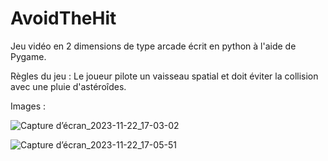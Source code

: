 # AvoidTheHit

Jeu vidéo en 2 dimensions de type arcade écrit en python à l'aide de Pygame.

Règles du jeu : Le joueur pilote un vaisseau spatial et doit éviter la collision avec une pluie d'astéroîdes. 

Images : 

![Capture d’écran_2023-11-22_17-03-02](https://github.com/DevBlocks42/AvoidTheHit/assets/136115859/02ee88eb-5140-4571-8ba7-3a1b361a8211)


![Capture d’écran_2023-11-22_17-05-51](https://github.com/DevBlocks42/AvoidTheHit/assets/136115859/f10d3e43-27cc-496a-9a62-59ef80cfd494)
